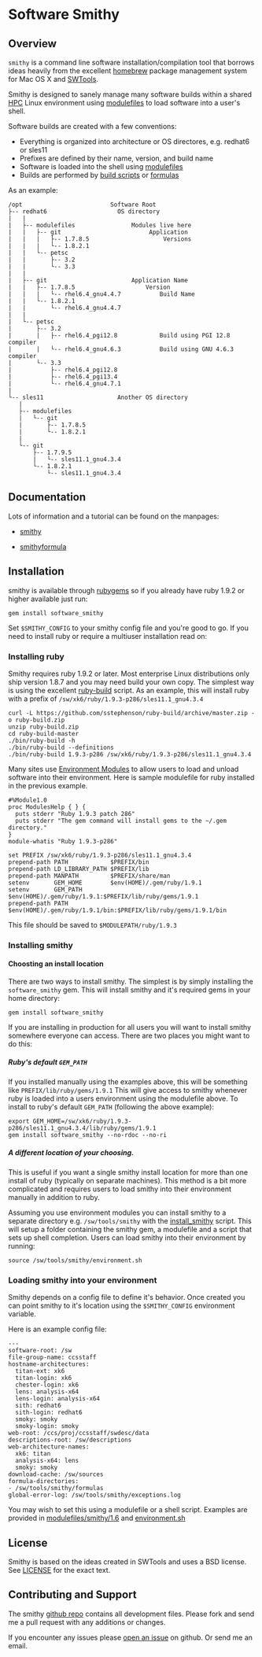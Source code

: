 Software Smithy
===============

Overview
--------

`smithy` is a command line software installation/compilation tool that borrows
ideas heavily from the excellent [homebrew](http://brew.sh/) package management
system for Mac OS X and [SWTools](http://www.olcf.ornl.gov/center-projects/swtools/).

Smithy is designed to sanely manage many software builds within a
shared [HPC](http://en.wikipedia.org/wiki/High-performance_computing)
Linux environment using [modulefiles](http://modules.sourceforge.net/) to load
software into a user's shell.

Software builds are created with a few conventions:

- Everything is organized into architecture or OS directores, e.g. redhat6 or sles11
- Prefixes are defined by their name, version, and build name
- Software is loaded into the shell using [modulefiles](http://modules.sourceforge.net/)
- Builds are performed by [build scripts](http://anthonydigirolamo.github.io/smithy/smithy.1.html#BUILD-SCRIPTS) or [formulas](http://anthonydigirolamo.github.io/smithy/smithy.1.html#FORMULAS)

As an example:

    /opt                         Software Root
    ├-- redhat6                    OS directory
    |   |
    |   ├-- modulefiles                Modules live here
    |   |   ├-- git                         Application
    |   |   |   ├-- 1.7.8.5                     Versions
    |   |   |   └-- 1.8.2.1
    |   |   └-- petsc
    |   |       ├-- 3.2
    |   |       └-- 3.3
    |   |
    |   ├-- git                        Application Name
    |   |   ├-- 1.7.8.5                    Version
    |   |   |   └-- rhel6.4_gnu4.4.7           Build Name
    |   |   └-- 1.8.2.1
    |   |       └-- rhel6.4_gnu4.4.7
    |   |
    |   └-- petsc
    |       ├-- 3.2
    |       |   ├-- rhel6.4_pgi12.8            Build using PGI 12.8 compiler
    |       |   └-- rhel6.4_gnu4.6.3           Build using GNU 4.6.3 compiler
    |       └-- 3.3
    |           ├-- rhel6.4_pgi12.8
    |           ├-- rhel6.4_pgi13.4
    |           └-- rhel6.4_gnu4.7.1
    |
    └-- sles11                     Another OS directory
       |
       ├-- modulefiles
       |   └-- git
       |       ├-- 1.7.8.5
       |       └-- 1.8.2.1
       |
       └-- git
           ├-- 1.7.9.5
           |   └-- sles11.1_gnu4.3.4
           └-- 1.8.2.1
               └-- sles11.1_gnu4.3.4

Documentation
-------------

Lots of information and a tutorial can be found on the manpages:

* [smithy](http://anthonydigirolamo.github.com/smithy/smithy.1.html)

* [smithyformula](http://anthonydigirolamo.github.com/smithy/smithyformula.5.html)

Installation
------------

smithy is available through [rubygems](http://rubygems.org/gems/software_smithy)
so if you already have ruby 1.9.2 or higher available just run:

    gem install software_smithy

Set `$SMITHY_CONFIG` to your smithy config file and you're good to go. If you
need to install ruby or require a multiuser installation read on:

### Installing ruby

Smithy requires ruby 1.9.2 or later. Most enterprise Linux distributions only
ship version 1.8.7 and you may need build your own copy. The simplest way is
using the excellent [ruby-build](https://github.com/sstephenson/ruby-build)
script. As an example, this will install ruby with a prefix of
`/sw/xk6/ruby/1.9.3-p286/sles11.1_gnu4.3.4`

    curl -L https://github.com/sstephenson/ruby-build/archive/master.zip -o ruby-build.zip
    unzip ruby-build.zip
    cd ruby-build-master
    ./bin/ruby-build -h
    ./bin/ruby-build --definitions
    ./bin/ruby-build 1.9.3-p286 /sw/xk6/ruby/1.9.3-p286/sles11.1_gnu4.3.4

Many sites use [Environment Modules](http://modules.sourceforge.net/) to allow
users to load and unload software into their environment. Here is sample
modulefile for ruby installed in the previous example.

    #%Module1.0
    proc ModulesHelp { } {
      puts stderr "Ruby 1.9.3 patch 286"
      puts stderr "The gem command will install gems to the ~/.gem directory."
    }
    module-whatis "Ruby 1.9.3-p286"

    set PREFIX /sw/xk6/ruby/1.9.3-p286/sles11.1_gnu4.3.4
    prepend-path PATH            $PREFIX/bin
    prepend-path LD_LIBRARY_PATH $PREFIX/lib
    prepend-path MANPATH         $PREFIX/share/man
    setenv       GEM_HOME        $env(HOME)/.gem/ruby/1.9.1
    setenv       GEM_PATH        $env(HOME)/.gem/ruby/1.9.1:$PREFIX/lib/ruby/gems/1.9.1
    prepend-path PATH            $env(HOME)/.gem/ruby/1.9.1/bin:$PREFIX/lib/ruby/gems/1.9.1/bin

This file should be saved to `$MODULEPATH/ruby/1.9.3`

### Installing smithy

#### Choosting an install location

There are two ways to install smithy. The simplest is by simply installing the
`software_smithy` gem. This will install smithy and it's required gems in
your home directory:

    gem install software_smithy

If you are installing in production for all users you will want to install
smithy somewhere everyone can access. There are two places you might want to do
this:

##### Ruby's default `GEM_PATH`

If you installed manually using the examples above, this will be something like
`PREFIX/lib/ruby/gems/1.9.1` This will give access to smithy whenever
ruby is loaded into a users environment using the modulefile above. To install
to ruby's default `GEM_PATH` (following the above example):

    export GEM_HOME=/sw/xk6/ruby/1.9.3-p286/sles11.1_gnu4.3.4/lib/ruby/gems/1.9.1
    gem install software_smithy --no-rdoc --no-ri

##### A different location of your choosing.

This is useful if you want a single smithy install location for more than one
install of ruby (typically on separate machines). This method is a bit more
complicated and requires users to load smithy into their environment manually in
addition to ruby.

Assuming you use environment modules you can install smithy to a separate
directory e.g. `/sw/tools/smithy` with the
[install\_smithy](https://github.com/AnthonyDiGirolamo/smithy/blob/master/script/install_smithy)
script. This will setup a folder containing the smithy gem, a modulefile and a
script that sets up shell completion. Users can load smithy into their
environment by running:

    source /sw/tools/smithy/environment.sh

### Loading smithy into your environment

Smithy depends on a config file to define it's behavior. Once created you can
point smithy to it's location using the `$SMITHY_CONFIG` environment variable.

Here is an example config file:

    ---
    software-root: /sw
    file-group-name: ccsstaff
    hostname-architectures:
      titan-ext: xk6
      titan-login: xk6
      chester-login: xk6
      lens: analysis-x64
      lens-login: analysis-x64
      sith: redhat6
      sith-login: redhat6
      smoky: smoky
      smoky-login: smoky
    web-root: /ccs/proj/ccsstaff/swdesc/data
    descriptions-root: /sw/descriptions
    web-architecture-names:
      xk6: titan
      analysis-x64: lens
      smoky: smoky
    download-cache: /sw/sources
    formula-directories:
    - /sw/tools/smithy/formulas
    global-error-log: /sw/tools/smithy/exceptions.log

You may wish to set this using a modulefile or a shell script. Examples are
provided in
[modulefiles/smithy/1.6](https://github.com/AnthonyDiGirolamo/smithy/blob/master/modulefiles/smithy/1.6.1)
and
[environment.sh](https://github.com/AnthonyDiGirolamo/smithy/blob/master/environment.sh)

License
-------

Smithy is based on the ideas created in SWTools and uses a BSD license. See
[LICENSE](https://github.com/AnthonyDiGirolamo/smithy/blob/master/LICENSE) for
the exact text.

Contributing and Support
------------------------

The smithy [github repo](https://github.com/AnthonyDiGirolamo/smithy) contains
all development files. Please fork and send me a pull request with any additions
or changes.

If you encounter any issues please [open an issue](https://github.com/AnthonyDiGirolamo/smithy/issues) on github. Or send me an email.

